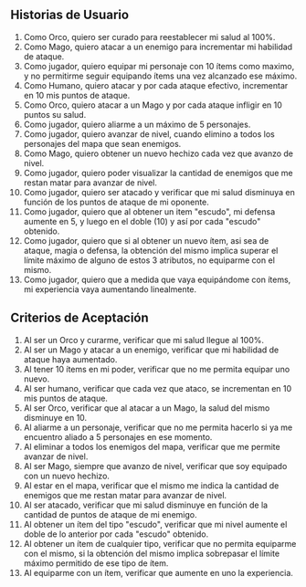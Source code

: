 ﻿## Historias de Usuario ##

1. Como Orco, quiero ser curado para reestablecer mi salud al 100%.
2. Como Mago, quiero atacar a un enemigo para incrementar mi habilidad de ataque.
3. Como jugador, quiero equipar mi personaje con 10 ítems como maximo, y no permitirme seguir equipando ítems una
vez alcanzado ese máximo.
4. Como Humano, quiero atacar y por cada ataque efectivo, incrementar en 10 mis puntos de ataque.
5. Como Orco, quiero atacar a un Mago y por cada ataque infligir en 10 puntos su salud.
6. Como jugador, quiero aliarme a un máximo de 5 personajes.
7. Como jugador, quiero avanzar de nivel, cuando elimino a todos los personajes del mapa que sean enemigos.
8. Como Mago, quiero obtener un nuevo hechizo cada vez que avanzo de nivel.
9. Como jugador, quiero poder visualizar la cantidad de enemigos que me restan matar para avanzar de nivel.
10. Como jugador, quiero ser atacado y verificar que mi salud disminuya en función de los puntos de ataque de mi oponente.
11. Como jugador, quiero que al obtener un item "escudo", mi defensa aumente en 5, y luego en el doble (10) y así por cada
"escudo" obtenido.
12. Como jugador, quiero que si al obtener un nuevo ítem, asi sea de ataque, magia o defensa, la obtención del mismo
implica superar el límite máximo de alguno de estos 3 atributos, no equiparme con el mismo.
13. Como jugador, quiero que a medida que vaya equipándome con ítems, mi experiencia vaya aumentando linealmente.

## Criterios de Aceptación ##

1. Al ser un Orco y curarme, verificar que mi salud llegue al 100%.
2. Al ser un Mago y atacar a un enemigo, verificar que mi habilidad de ataque haya aumentado.
3. Al tener 10 ítems en mi poder, verificar que no me permita equipar uno nuevo.
4. Al ser humano, verificar que cada vez que ataco, se incrementan en 10 mis puntos de ataque.
5. Al ser Orco, verificar que al atacar a un Mago, la salud del mismo disminuye en 10.
6. Al aliarme a un personaje, verificar que no me permita hacerlo si ya me encuentro aliado a 5 personajes en ese momento.
7. Al eliminar a todos los enemigos del mapa, verificar que me permite avanzar de nivel.
8. Al ser Mago, siempre que avanzo de nivel, verificar que soy equipado con un nuevo hechizo.
9. Al estar en el mapa, verificar que el mismo me indica la cantidad de enemigos que me restan matar para avanzar de nivel.
10. Al ser atacado, verificar que mi salud disminuye en función de la cantidad de puntos de ataque de mi enemigo.
11. Al obtener un ítem del tipo "escudo", verificar que mi nivel aumente el doble de lo anterior por cada "escudo" obtenido.
12. Al obtener un ítem de cualquier tipo, verificar que no permita equiparme con el mismo, si la obtención del mismo implica sobrepasar el límite máximo
permitido de ese tipo de ítem.
13. Al equiparme con un ítem, verificar que aumente en uno la experiencia.